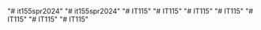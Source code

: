 "# it155spr2024" 
"# it155spr2024" 
"# IT115" 
"# IT115" 
"# IT115" 
"# IT115" 
"# IT115" 
"# IT115" 
"# IT115" 
